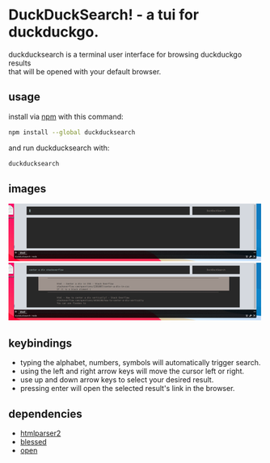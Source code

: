 # DuckDuckSearch! - a tui for duckduckgo.
duckducksearch is a terminal user interface for browsing duckduckgo results  
that will be opened with your default browser.  
## usage
install via [npm](https://npmjs.com/package/duckducksearch) with this command:
```bash
npm install --global duckducksearch
```
and run duckducksearch with:
```bash
duckducksearch
```
## images
![ui](https://raw.githubusercontent.com/charlesyiu/duckducksearch/main/images/ui.png)
![ui searching](https://raw.githubusercontent.com/charlesyiu/duckducksearch/main/images/ui_search.png)
## keybindings
- typing the alphabet, numbers, symbols will automatically trigger search.  
- using the left and right arrow keys will move the cursor left or right.  
- use up and down arrow keys to select your desired result.  
- pressing enter will open the selected result's link in the browser.  
## dependencies
- [htmlparser2](https://github.com/fb55/htmlparser2)
- [blessed](https://github.com/chjj/blessed)
- [open](https://github.com/sindresorhus/open)
